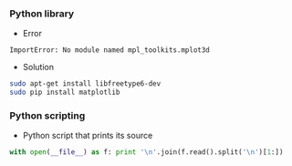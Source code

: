 ### Python library
* Error
```
ImportError: No module named mpl_toolkits.mplot3d
```
* Solution
```bash
sudo apt-get install libfreetype6-dev
sudo pip install matplotlib
```
### Python scripting 
* Python script that prints its source
```py
with open(__file__) as f: print '\n'.join(f.read().split('\n')[1:])
```
